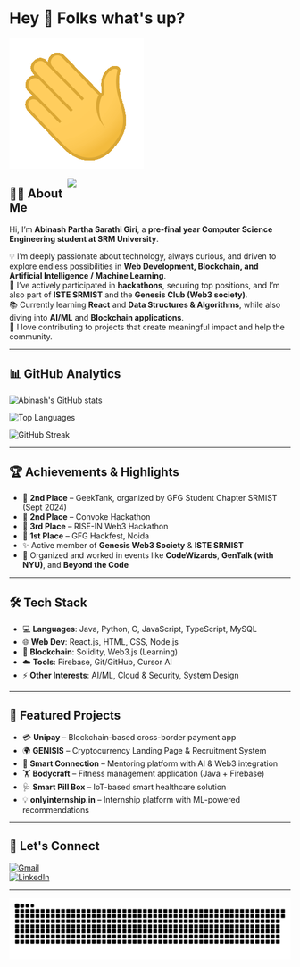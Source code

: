 # Hey 👋 Folks what's up?

![hello](https://raw.githubusercontent.com/ABSphreak/ABSphreak/master/gifs/Hi.gif)

<img align="right" src="https://media.giphy.com/media/4Zo41lhzKt6iZ8xff9/giphy.gif" width="400"/>


## 👨‍💻 About Me  
Hi, I’m **Abinash Partha Sarathi Giri**, a **pre-final year Computer Science Engineering student at SRM University**.  

💡 I’m deeply passionate about technology, always curious, and driven to explore endless possibilities in **Web Development, Blockchain, and Artificial Intelligence / Machine Learning**.  
🚀 I’ve actively participated in **hackathons**, securing top positions, and I’m also part of **ISTE SRMIST** and the **Genesis Club (Web3 society)**.  
📚 Currently learning **React** and **Data Structures & Algorithms**, while also diving into **AI/ML** and **Blockchain applications**.  
🤝 I love contributing to projects that create meaningful impact and help the community.  

---

## 📊 GitHub Analytics  

![Abinash's GitHub stats](https://github-readme-stats.vercel.app/api?username=ABIN2005&show_icons=true&theme=radical)  

![Top Languages](https://github-readme-stats.vercel.app/api/top-langs/?username=ABIN2005&layout=compact&theme=radical)  

![GitHub Streak](https://github-readme-streak-stats.herokuapp.com/?user=ABIN2005&theme=radical)  

---

## 🏆 Achievements & Highlights  

- 🥈 **2nd Place** – GeekTank, organized by GFG Student Chapter SRMIST (Sept 2024)  
- 🥈 **2nd Place** – Convoke Hackathon  
- 🥉 **3rd Place** – RISE-IN Web3 Hackathon  
- 🥇 **1st Place** – GFG Hackfest, Noida  
- ✨ Active member of **Genesis Web3 Society** & **ISTE SRMIST**  
- 🎤 Organized and worked in events like **CodeWizards**, **GenTalk (with NYU)**, and **Beyond the Code**  

---

## 🛠️ Tech Stack  

- 💻 **Languages**: Java, Python, C, JavaScript, TypeScript, MySQL  
- 🌐 **Web Dev**: React.js, HTML, CSS, Node.js  
- 🔗 **Blockchain**: Solidity, Web3.js (Learning)  
- ☁️ **Tools**: Firebase, Git/GitHub, Cursor AI  
- ⚡ **Other Interests**: AI/ML, Cloud & Security, System Design  

---

## 📌 Featured Projects  

- 💳 **Unipay** – Blockchain-based cross-border payment app  
- 🌍 **GENISIS** – Cryptocurrency Landing Page & Recruitment System  
- 🤝 **Smart Connection** – Mentoring platform with AI & Web3 integration  
- 🏋️ **Bodycraft** – Fitness management application (Java + Firebase)  
- 🩺 **Smart Pill Box** – IoT-based smart healthcare solution  
- 💡 **onlyinternship.in** – Internship platform with ML-powered recommendations  

---

## 🤝 Let's Connect  

[![Gmail](https://img.shields.io/badge/Gmail-D14836?style=for-the-badge&logo=gmail&logoColor=white)](mailto:abinashgiri09@gmail.com)  
[![LinkedIn](https://img.shields.io/badge/LinkedIn-0A66C2?style=for-the-badge&logo=linkedin&logoColor=white)](https://linkedin.com/in/abinash-partha-sarathi-giri-292623287/)   

---
<img src="https://raw.githubusercontent.com/krRaviongit/krRaviongit/output/snake.svg" alt="Snake animation"  width="1920"/>

